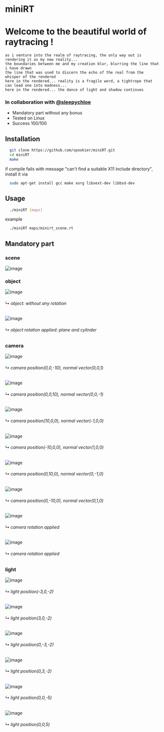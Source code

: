 # miniRT

# Welcome to the beautiful world of raytracing !


```
as i venture into the realm of raytracing, the only way out is rendering it as my new reality...
the boundaries between me and my creation blur, blurring the line that i have drawn
the line that was used to discern the echo of the real from the whisper of the rendered
here in the rendered... reality is a fragile word, a tightrope that can lead one into madness...
here in the rendered... the dance of light and shadow continues
```
### In collaboration with [@sleepychloe](https://github.com/sleepychloe)

- Mandatory part without any bonus
- Tested on Linux
- Success 100/100

## Installation

```bash
  git clone https://github.com/spookier/miniRT.git
  cd miniRT
  make
```

if compile fails with message "can't find a suitable X11 include directory",
install it via

```bash
  sudo apt-get install gcc make xorg libxext-dev libbsd-dev
```

## Usage

```bash
  ./miniRT [maps]
```

example
```bash
  ./miniRT maps/minirt_scene.rt
```

## Mandatory part

### scene

![image](https://github.com/spookier/miniRT/assets/78352910/d0fdfe3b-b74d-4fb7-88e1-6f967abdfe26)


### object

![image](https://github.com/spookier/miniRT/assets/78352910/bad0aafb-9166-4037-86df-a33763f1d7ba)
###### ↳ object: without any rotation

![image](https://github.com/spookier/miniRT/assets/78352910/20860035-9a93-49ad-b90a-babfc3f74f02)
###### ↳ object rotation applied: plane and cylinder


### camera

![image](https://github.com/spookier/miniRT/assets/78352910/8353d281-1ef3-4ebb-8cc5-2a578fb1ce40)
###### ↳ camera position(0,0,-10), normal vector(0,0,1)

![image](https://github.com/spookier/miniRT/assets/78352910/b9bd787d-babd-405c-b91c-6877710b5d47)
###### ↳ camera position(0,0,10), normal vector(0,0,-1)

![image](https://github.com/spookier/miniRT/assets/78352910/067f6243-3918-4c1c-84f3-6d57fb0705f6)
###### ↳ camera position(10,0,0), normal vector(-1,0,0)

![image](https://github.com/spookier/miniRT/assets/78352910/d86852ef-0793-4a24-8846-d278d5d22151)
###### ↳ camera position(-10,0,0), normal vector(1,0,0)

![image](https://github.com/spookier/miniRT/assets/78352910/f2aa2055-b06d-4f61-9f52-ac8c17b7392b)
###### ↳ camera position(0,10,0), normal vector(0,-1,0)

![image](https://github.com/spookier/miniRT/assets/78352910/c679e939-6f86-4039-8f0f-772d5c887a95)
###### ↳ camera position(0,-10,0), normal vector(0,1,0)

![image](https://github.com/spookier/miniRT/assets/78352910/424891ba-f741-4c15-9fc0-c18208649f83)
###### ↳ camera rotation applied

![image](https://github.com/spookier/miniRT/assets/78352910/75001649-7687-4326-a9a5-ac6b4a03d1ee)
###### ↳ camera rotation applied


### light

![image](https://github.com/spookier/miniRT/assets/78352910/a9116750-affc-462a-a1a0-070c1396a3fe)
###### ↳ light position(-3,0,-2)

![image](https://github.com/spookier/miniRT/assets/78352910/2832386a-9d2d-4819-9c6b-5315385d9382)
###### ↳ light position(3,0,-2)

![image](https://github.com/spookier/miniRT/assets/78352910/6e46e427-471f-48e4-b55e-c6b73753f635)
###### ↳ light position(0,-3,-2)

![image](https://github.com/spookier/miniRT/assets/78352910/12c1d9a8-5d15-4e25-903d-fee5b2ad507a)
###### ↳ light position(0,3,-2)

![image](https://github.com/spookier/miniRT/assets/78352910/6372f9df-b6ad-4954-a32e-8069d246ecaa)
###### ↳ light position(0,0,-5)

![image](https://github.com/spookier/miniRT/assets/78352910/05dba66d-2510-45e1-b738-6a5afeb50ccb)
###### ↳ light position(0,0,5)
